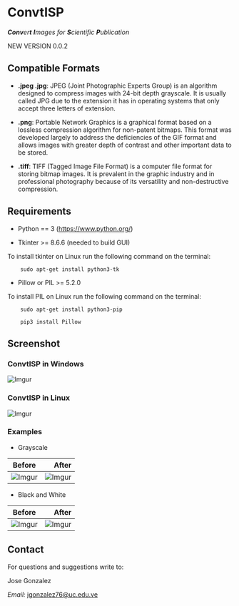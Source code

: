 # ConvtISP

_**Conv**er**t** **I**mages for **S**cientific **P**ublication_

NEW VERSION 0.0.2

## Compatible Formats

* __.jpeg .jpg__: JPEG (Joint Photographic Experts Group) is an algorithm designed to compress images with 24-bit depth grayscale. It is usually called JPG due to the extension it has in operating systems that only accept three letters of extension.

* __.png__: Portable Network Graphics is a graphical format based on a lossless compression algorithm for non-patent bitmaps. This format was developed largely to address the deficiencies of the GIF format and allows images with greater depth of contrast and other important data to be stored.

* __.tiff__: TIFF (Tagged Image File Format) is a computer file format for storing bitmap images. It is prevalent in the graphic industry and in professional photography because of its versatility and non-destructive compression.

## Requirements

* Python == 3 (<https://www.python.org/>)

* Tkinter >= 8.6.6 (needed to build GUI)

To install tkinter on Linux run the following command on the terminal:
~~~
    sudo apt-get install python3-tk
~~~

* Pillow or PIL >= 5.2.0

To install PIL on Linux run the following command on the terminal:
~~~
    sudo apt-get install python3-pip

    pip3 install Pillow
~~~

## Screenshot


### ConvtISP in Windows

![Imgur](https://i.imgur.com/JnMXVNH.jpg)

### ConvtISP in Linux

![Imgur](https://i.imgur.com/A6graag.jpg)

### Examples 
* Grayscale

|Before|After|
|------|----:|
|![Imgur](https://i.imgur.com/DJHgfMq.jpg)|![Imgur](https://i.imgur.com/SU5ML5z.jpg)|

* Black and White 

|Before|After|
|------|----:|
|![Imgur](https://i.imgur.com/OneBq93.jpg)|![Imgur](https://i.imgur.com/mB10LEa.jpg)|

## Contact

For questions and suggestions write to:

Jose Gonzalez

_Email:_ <jgonzalez76@uc.edu.ve>
